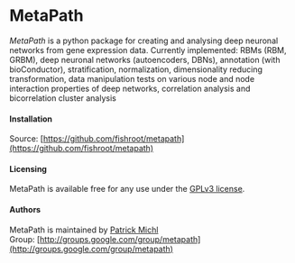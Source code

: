 MetaPath
========

*MetaPath* is a python package for creating and analysing deep neuronal networks from gene expression data. Currently implemented: RBMs (RBM, GRBM), deep neuronal networks (autoencoders, DBNs), annotation (with bioConductor), stratification, normalization, dimensionality reducing transformation, data manipulation tests on various node and node interaction properties of deep networks, correlation analysis and bicorrelation cluster analysis

#### Installation ####
Source: [https://github.com/fishroot/metapath](https://github.com/fishroot/metapath)

#### Licensing ####
MetaPath is available free for any use under the [GPLv3 license](https://www.gnu.org/licenses/gpl.html).

#### Authors ####
MetaPath is maintained by [Patrick Michl](https://plus.google.com/100728730509576210790) <br>
Group: [http://groups.google.com/group/metapath](http://groups.google.com/group/metapath)
